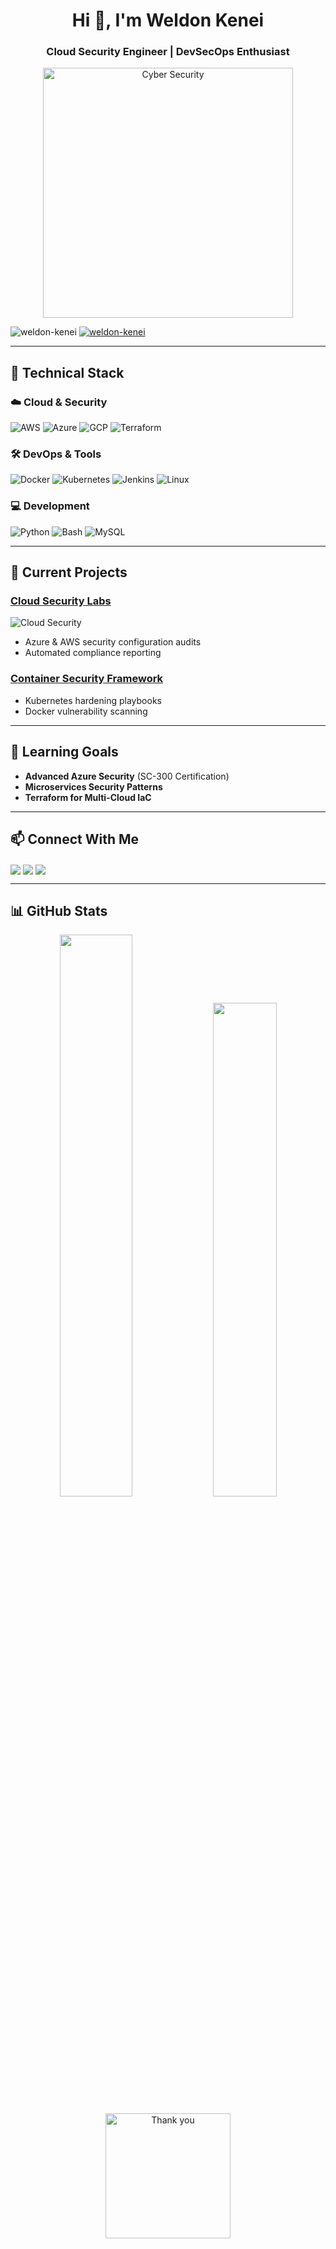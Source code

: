 <h1 align="center">Hi 👋, I'm Weldon Kenei</h1>
<h3 align="center">Cloud Security Engineer | DevSecOps Enthusiast</h3>

<p align="center">
  <img src="https://media.giphy.com/media/qgQUggAC3Pfv687qPC/giphy.gif" alt="Cyber Security" width="400">
</p>

<p align="left"> 
  <img src="https://komarev.com/ghpvc/?username=weldon-kenei&label=Profile%20views&color=0e75b6&style=flat" alt="weldon-kenei" /> 
  <a href="https://github.com/ryo-ma/github-profile-trophy"><img src="https://github-profile-trophy.vercel.app/?username=weldon-kenei&margin-w=5" alt="weldon-kenei" /></a>
</p>

---

## 🔧 Technical Stack

### ☁️ **Cloud & Security**
![AWS](https://img.shields.io/badge/AWS-232F3E?style=for-the-badge&logo=amazon-aws&logoColor=white)
![Azure](https://img.shields.io/badge/Azure-0089D6?style=for-the-badge&logo=microsoft-azure&logoColor=white)
![GCP](https://img.shields.io/badge/GCP-4285F4?style=for-the-badge&logo=google-cloud&logoColor=white)
![Terraform](https://img.shields.io/badge/Terraform-7B42BC?style=for-the-badge&logo=terraform&logoColor=white)

### 🛠️ **DevOps & Tools**
![Docker](https://img.shields.io/badge/Docker-2496ED?style=for-the-badge&logo=docker&logoColor=white)
![Kubernetes](https://img.shields.io/badge/Kubernetes-326CE5?style=for-the-badge&logo=kubernetes&logoColor=white)
![Jenkins](https://img.shields.io/badge/Jenkins-D24939?style=for-the-badge&logo=jenkins&logoColor=white)
![Linux](https://img.shields.io/badge/Linux-FCC624?style=for-the-badge&logo=linux&logoColor=black)

### 💻 **Development**
![Python](https://img.shields.io/badge/Python-3776AB?style=for-the-badge&logo=python&logoColor=white)
![Bash](https://img.shields.io/badge/Bash-4EAA25?style=for-the-badge&logo=gnu-bash&logoColor=white)
![MySQL](https://img.shields.io/badge/MySQL-4479A1?style=for-the-badge&logo=mysql&logoColor=white)

---

## 🚀 Current Projects

### [Cloud Security Labs](https://github.com/weldon-kenei/SC-900-AZ-500-Reports)
![Cloud Security](https://media.giphy.com/media/j3p3jJb6m6QdY8J7x6/giphy.gif)  
- Azure & AWS security configuration audits  
- Automated compliance reporting  

### [Container Security Framework](https://github.com/weldon-kenei/container-security)
- Kubernetes hardening playbooks  
- Docker vulnerability scanning  

---

## 🌱 Learning Goals
- **Advanced Azure Security** (SC-300 Certification)  
- **Microservices Security Patterns**  
- **Terraform for Multi-Cloud IaC**  

---

## 📫 Connect With Me
<p align="left">
  <a href="https://linkedin.com/in/weldon-kenei" target="blank"><img align="center" src="https://img.shields.io/badge/LinkedIn-0A66C2?style=for-the-badge&logo=linkedin&logoColor=white" /></a>
  <a href="mailto:weldonkenei30@gmail.com"><img align="center" src="https://img.shields.io/badge/Email-D14836?style=for-the-badge&logo=gmail&logoColor=white" /></a>
  <a href="weldon-kenei.onrender.com/blogs" target="blank"><img align="center" src="https://img.shields.io/badge/Blog-FF5722?style=for-the-badge&logo=blogger&logoColor=white" /></a>
</p>

---

## 📊 GitHub Stats
<p align="center">
  <img src="https://github-readme-stats.vercel.app/api?username=weldon-kenei&show_icons=true&theme=radical" width="48%">
  <img src="https://github-readme-stats.vercel.app/api/top-langs/?username=weldon-kenei&layout=compact&theme=radical" width="45%">
</p>

<p align="center">
  <img src="https://media.giphy.com/media/ZVik7pBtu9dNS/giphy.gif" alt="Thank you" width="200">
</p>
